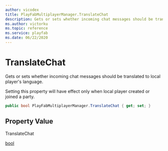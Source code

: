 ```yaml
---
author: vicodex
title: PlayFabMultiplayerManager.TranslateChat
description: Gets or sets whether incoming chat messages should be translated.
ms.author: victorku
ms.topic: reference
ms.service: playfab
ms.date: 06/22/2020
---
```


# TranslateChat

Gets or sets whether incoming chat messages should be translated to local player's language.

Setting this property will have effect only when local player created or joined a party.

```csharp
public bool PlayFabMultiplayerManager.TranslateChat { get; set; }
```

## Property Value

TranslateChat

[bool]()